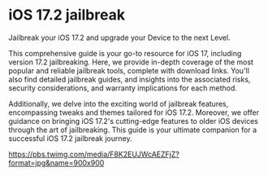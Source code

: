 # iOS 17.2 jailbreak

Jailbreak your iOS 17.2 and upgrade your Device to the next Level.

This comprehensive guide is your go-to resource for iOS 17, including version 17.2  jailbreaking. Here, we provide in-depth coverage of the most popular and reliable jailbreak tools, complete with download links. You'll also find detailed jailbreak guides, and insights into the associated risks, security considerations, 
and warranty implications for each method.

Additionally, we delve into the exciting world of jailbreak features, encompassing tweaks and themes tailored for iOS 17.2. Moreover, we offer guidance on bringing iOS 17.2's cutting-edge features to older iOS devices through the art of jailbreaking. 
This guide is your ultimate companion for a successful iOS 17.2 jailbreak journey.

https://pbs.twimg.com/media/F8K2EUJWcAEZFjZ?format=jpg&name=900x900

